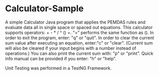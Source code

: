 # Calculator-Sample
A simple Calculator Java program that applies the PEMDAS rules and evaluate data all in single space or spaced out equations.
This calculator supports operators: + - * / ^ () =.
"=" performs the same function as ().
In order to exit the program, enter: "q" or "quit".
In order to clear the current sum value after executing an equation, enter:"c" or "clear".
(Current sum will also be cleared if your input begins with a number instead of operations.)
You can also print the current sum with: "p" or "print".
Quick info manual can be provided if you enter: "h" or "help".

Unit Testing was performed in a TestNG Framework.
